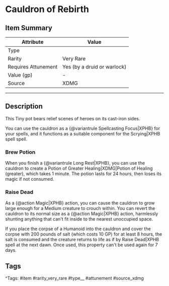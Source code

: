 # Cauldron of Rebirth

## Item Summary

| Attribute            | Value                        |
|----------------------|------------------------------|
| Type                 |   |
| Rarity               | Very Rare             |
| Requires Attunement  | Yes (by a druid or warlock)                |
| Value (gp)           | -    |
| Source               | XDMG |

---

## Description

This Tiny pot bears relief scenes of heroes on its cast-iron sides.

You can use the cauldron as a {@variantrule Spellcasting Focus|XPHB} for your spells, and it functions as a suitable component for the Scrying|XPHB spell spell.

### Brew Potion

When you finish a {@variantrule Long Rest|XPHB}, you can use the cauldron to create a Potion of Greater Healing|XDMG|Potion of Healing (greater), which takes 1 minute. The potion lasts for 24 hours, then loses its magic if not consumed.

### Raise Dead

As a {@action Magic|XPHB} action, you can cause the cauldron to grow large enough for a Medium creature to crouch within. You can revert the cauldron to its normal size as a {@action Magic|XPHB} action, harmlessly shunting anything that can't fit inside to the nearest unoccupied space.

If you place the corpse of a Humanoid into the cauldron and cover the corpse with 200 pounds of salt (which costs 10 GP) for at least 8 hours, the salt is consumed and the creature returns to life as if by Raise Dead|XPHB spell at the next dawn. Once used, this property can't be used again for 7 days.

## Tags

^Tags: #item #rarity_very_rare #type__ #attunement #source_xdmg